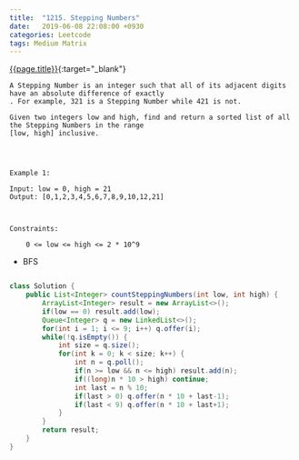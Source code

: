 ```yaml
---
title:  "1215. Stepping Numbers"
date:   2019-06-08 22:08:00 +0930
categories: Leetcode
tags: Medium Matrix
---
```


[{{page.title}}](https://leetcode.com/problems/stepping-numbers/){:target="_blank"}

    A Stepping Number is an integer such that all of its adjacent digits have an absolute difference of exactly
    . For example, 321 is a Stepping Number while 421 is not.

    Given two integers low and high, find and return a sorted list of all the Stepping Numbers in the range
    [low, high] inclusive.




    Example 1:

    Input: low = 0, high = 21
    Output: [0,1,2,3,4,5,6,7,8,9,10,12,21]



    Constraints:

        0 <= low <= high <= 2 * 10^9

* BFS

```java

class Solution {
    public List<Integer> countSteppingNumbers(int low, int high) {
        ArrayList<Integer> result = new ArrayList<>();
        if(low == 0) result.add(low);
        Queue<Integer> q = new LinkedList<>();
        for(int i = 1; i <= 9; i++) q.offer(i);
        while(!q.isEmpty()) {
            int size = q.size();
            for(int k = 0; k < size; k++) {
                int n = q.poll();
                if(n >= low && n <= high) result.add(n);
                if((long)n * 10 > high) continue;
                int last = n % 10;
                if(last > 0) q.offer(n * 10 + last-1);
                if(last < 9) q.offer(n * 10 + last+1);
            }
        }
        return result;
    }
}
```
